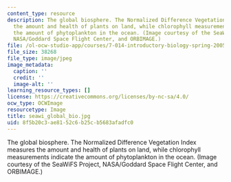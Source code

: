 ```yaml
---
content_type: resource
description: The global biosphere. The Normalized Difference Vegetation Index measures
  the amount and health of plants on land, while chlorophyll measurements indicate
  the amount of phytoplankton in the ocean. (Image courtesy of the SeaWiFS Project,
  NASA/Goddard Space Flight Center, and ORBIMAGE.)
file: /ol-ocw-studio-app/courses/7-014-introductory-biology-spring-2005/8f5b20c3ae8152c6b25cb5683afadfc0_seawi_global_bio.jpg
file_size: 38268
file_type: image/jpeg
image_metadata:
  caption: ''
  credit: ''
  image-alt: ''
learning_resource_types: []
license: https://creativecommons.org/licenses/by-nc-sa/4.0/
ocw_type: OCWImage
resourcetype: Image
title: seawi_global_bio.jpg
uid: 8f5b20c3-ae81-52c6-b25c-b5683afadfc0
---
```

The global biosphere. The Normalized Difference Vegetation Index measures the amount and health of plants on land, while chlorophyll measurements indicate the amount of phytoplankton in the ocean. (Image courtesy of the SeaWiFS Project, NASA/Goddard Space Flight Center, and ORBIMAGE.)